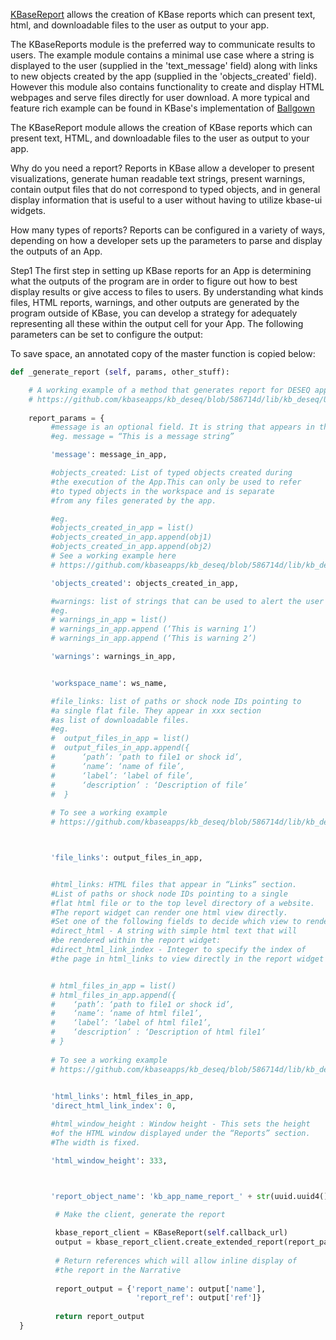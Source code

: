 [KBaseReport](https://appdev.kbase.us/#catalog/modules/KBaseReport) allows the creation of KBase 
reports which can present text, html, and downloadable files to the user as output to your app.


The KBaseReports module is the preferred way to communicate results to users. The example module contains a minimal use
case where a string is displayed to the user (supplied in the 'text_message' field) along with links to new objects 
created by the app (supplied in the 'objects_created' field). However this module also contains functionality to create 
and display HTML webpages and serve files directly for user download. A more typical and feature rich example can be
found in KBase's implementation of [Ballgown](https://github.com/kbaseapps/kb_ballgown/blob/1b77c87/lib/kb_ballgown/core/ballgown_util.py#L66-L167)

The KBaseReport module allows the creation of KBase reports which can present text, HTML, and downloadable files to the user as output to your app. 

Why do you need a report?
Reports in KBase allow a developer to present visualizations, generate human readable text strings, present warnings, contain output files that do not correspond to typed objects, and in general display information that is useful to a user without having to utilize kbase-ui widgets. 

How many types of reports?
Reports can be configured in a variety of ways, depending on how a developer sets up the parameters to parse and display the outputs of an App. 

Step1
The first step in setting up KBase reports for an App is determining what the outputs of the program are in order to figure out how to best display results or give access to files to users. By understanding what kinds files, HTML reports, warnings, and other outputs are generated by the program outside of KBase, you can develop a strategy for adequately representing all these within the output cell for your App. The following parameters can be set to configure the output:


To save space, an annotated copy of the master function is copied below:

```python
def _generate_report (self, params, other_stuff):

    # A working example of a method that generates report for DESEQ app
    # https://github.com/kbaseapps/kb_deseq/blob/586714d/lib/kb_deseq/Utils/DESeqUtil.py#L241-L285
    
    report_params = {
         #message is an optional field. It is string that appears in the summary section of the result page
         #eg. message = “This is a message string”

         'message': message_in_app,

         #objects_created: List of typed objects created during
         #the execution of the App.This can only be used to refer
         #to typed objects in the workspace and is separate 
         #from any files generated by the app.

         #eg. 
         #objects_created_in_app = list()
         #objects_created_in_app.append(obj1)
         #objects_created_in_app.append(obj2)
         # See a working example here
         # https://github.com/kbaseapps/kb_deseq/blob/586714d/lib/kb_deseq/Utils/DESeqUtil.py#L262-L264

         'objects_created': objects_created_in_app,

         #warnings: list of strings that can be used to alert the user
         #eg. 
         # warnings_in_app = list()
         # warnings_in_app.append (‘This is warning 1’)
         # warnings_in_app.append (‘This is warning 2’)

         'warnings': warnings_in_app,


         'workspace_name': ws_name,

         #file_links: list of paths or shock node IDs pointing to 
         #a single flat file. They appear in xxx section 
         #as list of downloadable files. 
         #eg. 
         #  output_files_in_app = list()
         #  output_files_in_app.append({
         #      ‘path’: ‘path to file1 or shock id’,
         #      ‘name’: ‘name of file’,
         #      ‘label’: ‘label of file’,
         #      ‘description’ : ‘Description of file’
         #  }
         
         # To see a working example
         # https://github.com/kbaseapps/kb_deseq/blob/586714d/lib/kb_deseq/Utils/DESeqUtil.py#L205-L239



         'file_links': output_files_in_app,


         #html_links: HTML files that appear in “Links” section. 
         #List of paths or shock node IDs pointing to a single 
         #flat html file or to the top level directory of a website. 
         #The report widget can render one html view directly. 
         #Set one of the following fields to decide which view to render:
         #direct_html - A string with simple html text that will
         #be rendered within the report widget:
         #direct_html_link_index - Integer to specify the index of
         #the page in html_links to view directly in the report widget


         # html_files_in_app = list()
         # html_files_in_app.append({
         #    ‘path’: ‘path to file1 or shock id’,
         #    ‘name’: ‘name of html file1’,
         #    ‘label’: ‘label of html file1’,
         #    ‘description’ : ‘Description of html file1’
         # }
         
         # To see a working example 
         # https://github.com/kbaseapps/kb_deseq/blob/586714d/lib/kb_deseq/Utils/DESeqUtil.py#L86-L194
         

         'html_links': html_files_in_app,
         'direct_html_link_index': 0,

         #html_window_height : Window height - This sets the height
         #of the HTML window displayed under the “Reports” section. 
         #The width is fixed. 

         'html_window_height': 333,



         'report_object_name': 'kb_app_name_report_' + str(uuid.uuid4())}

          # Make the client, generate the report
          
          kbase_report_client = KBaseReport(self.callback_url)
          output = kbase_report_client.create_extended_report(report_params)
          
          # Return references which will allow inline display of
          #the report in the Narrative
          
          report_output = {'report_name': output['name'], 
                            'report_ref': output['ref']}
          
          return report_output
  }
  ```
